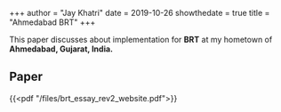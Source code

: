 +++
author = "Jay Khatri"
date = 2019-10-26
showthedate = true
title = "Ahmedabad BRT"
+++


This paper discusses about implementation for **BRT** at my hometown of **Ahmedabad, Gujarat, India.**
<!--more-->

## Paper

{{<pdf "/files/brt_essay_rev2_website.pdf">}}
